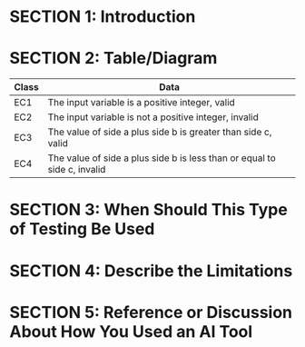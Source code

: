 # SECTION 1: Introduction



# SECTION 2: Table/Diagram



| Class | Data |
| ---------- | ---------- |
| EC1 | The input variable is a positive integer, valid |
| EC2 | The input variable is not a positive integer, invalid |
| EC3 | The value of side a plus side b is greater than side c, valid |
| EC4 | The value of side a plus side b is less than or equal to side c, invalid |

# SECTION 3: When Should This Type of Testing Be Used



# SECTION 4: Describe the Limitations



# SECTION 5: Reference or Discussion About How You Used an AI Tool

